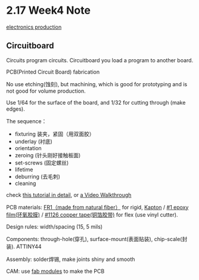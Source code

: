 # 2.17 Week4 Note

[electronics production](http://academy.cba.mit.edu/classes/electronics_production/index.html)

## Circuitboard
Circuits program circuits. Circuitboard you load a program to another board.

PCB(Printed Circuit Board) fabrication

No use etching(蚀刻), but machining, which is good for prototyping and is not good for volume production.

Use 1/64 for the surface of the board, and 1/32 for cutting through (make edges).

The sequence：

- fixturing 装夹，紧固（用双面胶）
- underlay (衬底)
- orientation
- zeroing (针头刚好接触板面)
- set-screws (固定螺丝)
- lifetime
- deburring (去毛刺)
- cleaning

check [this tutorial in detail](http://fab.cba.mit.edu/content/processes/PCB/modela2.html), or [a Video Walkthrough](http://www.youtube.com/watch?v=XdamEhs2RIk&list=PL-xEsC0ZUCUM42QNHaOOdoOwYg0j251dU&index=1)

PCB materials: [FR1（made from natural fiber）](http://www.globallaminates.com/) for rigid, [Kapton](http://www2.dupont.com/Kapton/en_US/) / [#1 epoxy film(环氧胶膜)](http://multimedia.3m.com/mws/media/37468O/3m-epoxy-film-electrical-tape-1.pdf) / [#1126 copper tape(铜箔胶带)](http://multimedia.3m.com/mws/media/104361O/tape-1126-copper-foil-with-conductive-adhesive.pdf) for flex (use vinyl cutter).

Design rules: width/spacing (15, 5 mils)

Components: through-hole(穿孔), surface-mount(表面贴装), chip-scale(封装). ATTINY44

Assembly: solder焊锡, make joints shiny and smooth

CAM: use [fab modules](http://fabmodules.org/) to make the PCB